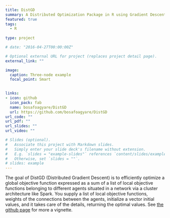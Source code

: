```yaml
---
title: DistGD
summary: A Distributed Optimization Package in R using Gradient Descent.
featured: true
tags:
  - R
 
type: project

# date: "2016-04-27T00:00:00Z"

# Optional external URL for project (replaces project detail page).
external_link: ""

image:
  caption: Three-node example
  focal_point: Smart
  

links:
- icon: github
  icon_pack: fab
  name: bosafoagyare/DistGD 
  url: https://github.com/bosafoagyare/DistGD
url_code: ""
url_pdf: ""
url_slides: ""
url_video: ""

# Slides (optional).
#   Associate this project with Markdown slides.
#   Simply enter your slide deck's filename without extension.
#   E.g. `slides = "example-slides"` references `content/slides/example-slides.md`.
#   Otherwise, set `slides = ""`.
# slides: example
---
```


The goal of DistGD (Distributed Gradient Descent) is to efficiently optimize a global objective function expressed as a sum of a list of local objective functions belonging to different agents situated in a network via a cluster architecture like Spark. You supply a list of local objective functions, weights of the connections between the agents, initialize a vector initial values, and it takes care of the details, returning the optimal values. See [the github page](https://github.com/bosafoagyare/DistGD#installation) for more a vignette. 

